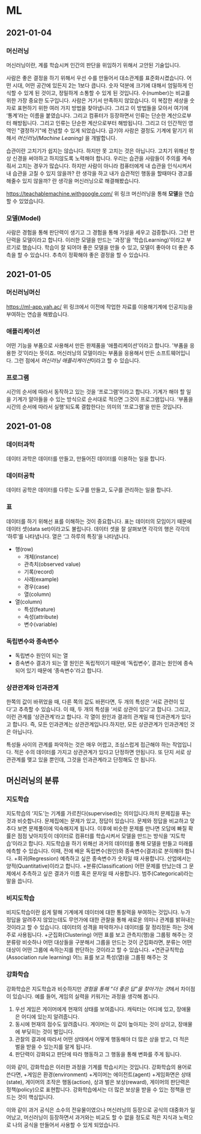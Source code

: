 # ML

## 2021-01-04

### 머신러닝

머신러닝이란, 계를 학습시켜 인간의 판단을 위임하기 위해서 고안된 기술입니다.

사람은 좋은 결정을 하기 위해서 우선 수를 만들어서 대소관계를 표준화시켰습니다. 어떤 시대, 어떤 공간에 있든지 2는 1보다 큽니다. 숫자 덕분에 크기에 대해서 엄밀하게 인식할 수 있게 된 것이고, 정밀하게 소통할 수 있게 된 것입니다. 수(number)는 비교를 위한 가장 중요한 도구입니다. 사람은 거기서 만족하지 않았습니다. 이 복잡한 세상을 숫자로 표현하기 위한 여러 가지 방법을 찾아냅니다. 그리고 이 방법들을 모아서 여기에 ‘통계’라는 이름을 붙였습니다. 그리고 컴퓨터가 등장하면서 인류는 단순한 계산으로부터 해방됩니다. 그리고 인류는 단순한 계산으로부터 해방됩니다. 그리고 더 인간적인 영역인 "결정하기"에 전념할 수 있게 되었습니다. 급기야 사람은 결정도 기계에 맡기기 위해서 *머신러닝(Machine Leaning)* 을 개발합니다.

습관이란 고치기가 쉽지는 않습니다. 하지만 못 고치는 것은 아닙니다. 고치기 위해선 항상 신경을 써야하고 하지않도록 노력해야 합니다. 우리는 습관을 사람들이 주의를 계속 줘서 고치는 경우가 많습니다. 하지만 사람이 아니라 컴퓨터에게 내 습관을 인식시켜서 내 습관을 고칠 수 있지 않을까? 란 생각을 하고 내가 습관적인 행동을 할때마다 경고를 해줄수 있지 않을까? 란 생각을 머신러닝으로 해결해봤습니다.

https://teachablemachine.withgoogle.com/
위 링크 머신러닝을 통해 **모델**을 연습할 수 있었습니다.

### 모델(Model)
사람은 경험을 통해 판단력이 생기고 그 경험을 통해 가설을 세우고 검증합니다. 그런 판단력을 모델이라고 합니다. 이러한 모델을 만드는 '과정'을 ‘학습(Learning)’이라고 부르기로 했습니다. 학습이 잘 되어야 좋은 모델을 만들 수 있고, 모델이 좋아야 더 좋은 추측을 할 수 있습니다. 추측이 정확해야 좋은 결정을 할 수 있습니다.

## 2021-01-05

### 머신러닝머신
https://ml-app.yah.ac/
위 링크에서 이전에 작업한 자료를 이용해기계에 인공지능을 부여하는 연습을 해봤습니다.

### 애플리케이션
어떤 기능을 부품으로 사용해서 만든 완제품을 ‘애플리케이션’이라고 합니다. '부품을 응용한 것’이라는 뜻이죠. 머신러닝의 모델이라는 부품을 응용해서 만든 소프트웨어입니다. 그런 점에서 *머신러닝 애플리케이션*이라고 할 수 있습니다.

### 프로그램

시간의 순서에 따라서 동작하고 있는 것을 ‘프로그램’이라고 합니다. 기계가 해야 할 일을 기계가 알아들을 수 있는 방식으로 순서대로 적으면 그것이 프로그램입니다. ‘부품을 시간의 순서에 따라서 실행’되도록 결합한다는 의미의 ‘프로그램’을 만든 것입니다.

## 2021-01-08

### 데이터과학

데이터 과학은 데이터를 만들고, 만들어진 데이터를 이용하는 일을 합니다.

### 데이터공학

데이터 공학은 데이터를 다루는 도구를 만들고, 도구를 관리하는 일을 합니다.

### 표

데이터를 하기 위해선 표를 이해하는 것이 중요합니다. 표는 데이터의 모임이기 때문에 데이터 셋(data set)이라고도 불립니다. 데이터 셋을 잘 살펴보면 각각의 행은 각각의 ‘하루’를 나타냅니다. 열은 ‘그 하루의 특징’을 나타냅니다.

+ 행(row)
  + 개체(instance)
  + 관측치(observed value)
  + 기록(record)
  + 사례(example)
  + 경우(case)
  + 열(column)
+ 열(column)
  + 특성(feature)
  + 속성(attribute)
  + 변수(variable)
  
### 독립변수와 종속변수
  
 + 독립변수
  원인이 되는 열
 + 종속변수
결과가 되는 열
원인은 독립적이기 때문에 ‘독립변수’, 결과는 원인에 종속되어 있기 때문에 ‘종속변수'라고 합니다.

### 상관관계와 인과관계

한쪽의 값이 바뀌었을 때, 다른 쪽의 값도 바뀐다면, 두 개의 특성은 ‘서로 관련이 있다’고 추측할 수 있습니다. 이 때, 두 개의 특성을 ‘서로 상관이 있다’고 합니다. 그리고, 이런 관계를 ‘상관관계’라고 합니다.
각 열이 원인과 결과의 관계일 때 인과관계가 있다고 합니다.
즉, 모든 인과관계는 상관관계입니다.하지만, 모든 상관관계가 인과관계인 것은 아닙니다.

특성들 사이의 관계를 파악하는 것은 매우 어렵고, 조심스럽게 접근해야 하는 작업입니다. 적은 수의 데이터를 가지고 상관관계가 있다고 단정하면 안됩니다. 또 단지 서로 상관관계를 맺고 있을 뿐인데, 그것을 인과관계라고 단정해도 안 됩니다.

## 머신러닝의 분류

### 지도학습

지도학습의 ‘지도'는 기계를 가르친다(supervised)는 의미입니다.마치 문제집을 푸는 것과 비슷합니다. 문제집에는 문제가 있고, 정답이 있습니다. 문제와 정답을 비교하고 맞추다 보면 문제풀이에 익숙해지게 됩니다. 이후에 비슷한 문제를 만나면 오답에 빠질 확률은 점점 낮아지듯이 데이터로 컴퓨터를 학습시켜서 모델을 만드는 방식을 ‘지도학습’이라고 합니다. 지도학습을 하기 위해선 과거의 데이터를 통해 모델을 만들고 미래를 에측할 수 있습니다. 이때, 전에 배운 독립변수(원인)와 종속변수(결과)로 분히해야 합니다.
+회귀(Regression)
예측하고 싶은 종속변수가 숫자일 때 사용합니다. 산업에서는 양적(Quantitative)이라고 합니다.
+분류(Classification)
어떤 문제를 만났는데 그 문제에서 추측하고 싶은 결과가 이름 혹은 문자일 때 사용합니다. 범주(Categorical)라는 말을 씁니다.

### 비지도학습

비지도학습이란 쉽게 말해 기계에게 데이터에 대한 통찰력을 부여하는 것입니다. 누가 정답을 알려주지 않았는데도 무언가에 대한 관찰을 통해 새로운 의미나 관계를 밝혀내는 것이라고 할 수 있습니다. 데이터의 성격을 파악하거나 데이터를 잘 정리정돈 하는 것에 주로 사용됩니다.
+군집화(Clustering)
어떤 표를 보고 관측지(행)을 그룹핑 해주는 것
분류랑 비슷하나 어떤 대상들을 구분해서 그룹을 만드는 것이 군집화라면, 분류는 어떤 대상이 어떤 그룹에 속하는지를 판단하는 것이라고 할 수 있습니다.
+연관규칙학습(Association rule learning)
어느 표를 보고 특성(열)을 그룹핑 해주는 것

### 강화학습

강화학습은 지도학습과 비슷하지만 *경험을 통해 “더 좋은 답”을 찾아가는 것*에서 차이점이 있습니다.
예를 들어, 게임의 실력을 키워가는 과정을 생각해 봅니다.
1. 우선 게임은 게이머에게 현재의 상태를 보여줍니다. 캐릭터는 어디에 있고, 장애물은 어디에 있는지 알려줍니다.
2. 동시에 현재의 점수도 알려줍니다. 게이머는 이 값이 높아지는 것이 상이고, 장애물에 부딪히는 것이 벌입니다.
3. 관찰의 결과에 따라서 어떤 상태에서 어떻게 행동해야 더 많은 상을 받고, 더 적은 벌을 받을 수 있는지를 알게 됩니다.
4. 판단력이 강화되고 판단에 따라 행동하고 그 행동을 통해 변화를 주게 됩니다.

이와 같이, 강화학습은 이러한 과정을 기계를 학습시키는 것입니다. 강화학습의 용어로 쓴다면,
+게임은 환경(environment)
+게이머는 에이전트(agent)
+게임화면은 상태(state), 게이머의 조작은 행동(action), 상과 벌은 보상(reward), 게이머의 판단력은 정책(policy)으로 표현합니다.
강화학습에서는 더 많은 보상을 받을 수 있는 정책을 만드는 것이 핵심입니다.

이와 같이 과거 공식은 소수의 전유물이였으나 머신러닝의 등장으로 공식의 대중화가 일어났고, 머신러닝이 등장하면서 과거와는 비교도 할 수 없을 정도로 적은 지식과 노력으로 나의 공식을 만들어서 사용할 수 있게 되었습니다. 


